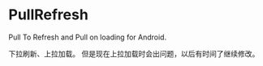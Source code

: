 PullRefresh
===========
Pull To Refresh and Pull on loading for Android.

下拉刷新、上拉加载。
但是现在上拉加载时会出问题，以后有时间了继续修改。
